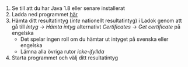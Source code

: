 # 
1. Se till att du har Java 1.8 eller senare installerat
2. Ladda ned programmet [här](https://github.com/Isterdam/Betygssnitt-LTH/raw/main/Betyg.jar)
3. Hämta ditt resultatintyg (*inte* nationellt resultatintyg) i Ladok genom att gå till *Intyg* &#8594; *Hämta intyg* alternativt *Certificates* &#8594; *Get certificate* på engelska
    - Det spelar ingen roll om du hämtar ut intyget på svenska eller engelska
    - Lämna alla övriga rutor *icke-ifyllda*
4. Starta programmet och välj ditt resultatintyg
